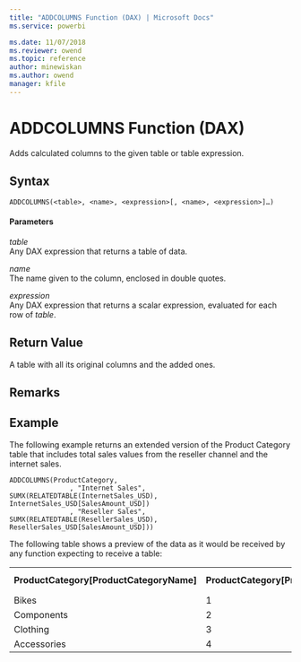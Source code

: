 ```yaml
---
title: "ADDCOLUMNS Function (DAX) | Microsoft Docs"
ms.service: powerbi 

ms.date: 11/07/2018
ms.reviewer: owend
ms.topic: reference
author: minewiskan
ms.author: owend
manager: kfile
---
```

# ADDCOLUMNS Function (DAX)
Adds calculated columns to the given table or table expression.  
  
## Syntax  
  
```dax
ADDCOLUMNS(<table>, <name>, <expression>[, <name>, <expression>]…)  
```
  
#### Parameters  
*table*  
Any DAX expression that returns a table of data.  
  
*name*  
The name given to the column, enclosed in double quotes.  
  
*expression*  
Any DAX expression that returns a scalar expression, evaluated for each row of *table*.  
  
## Return Value  
A table with all its original columns and the added ones.  
  
## Remarks  
  
## Example  
The following example returns an extended version of the Product Category table that includes total sales values from the reseller channel and the internet sales.  
  
```dax
ADDCOLUMNS(ProductCategory,   
               , "Internet Sales", SUMX(RELATEDTABLE(InternetSales_USD), InternetSales_USD[SalesAmount_USD])  
               , "Reseller Sales", SUMX(RELATEDTABLE(ResellerSales_USD), ResellerSales_USD[SalesAmount_USD]))  
```

The following table shows a preview of the data as it would be received by any function expecting to receive a table:  
  
||||||  
|-|-|-|-|-|  
|**ProductCategory[ProductCategoryName]**|**ProductCategory[ProductCategoryAlternateKey]**|**ProductCategory[ProductCategoryKey]**|**[Internet Sales]**|**[Reseller Sales]**|  
|Bikes|1|1|25107749.77|63084675.04|  
|Components|2|2||11205837.96|  
|Clothing|3|3|306157.5829|1669943.267|  
|Accessories|4|4|640920.1338|534301.9888|  
  
